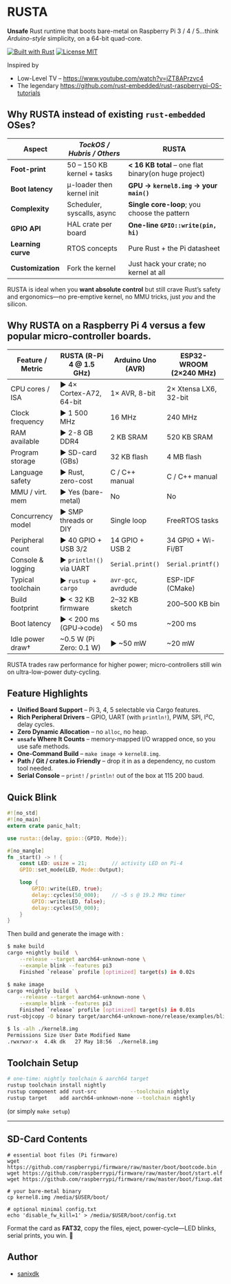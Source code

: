 # RUSTA

**Unsafe** Rust runtime that boots bare-metal on Raspberry Pi 3 / 4 / 5...think *Arduino-style* simplicity, on a 64-bit quad-core.

[![Built with Rust](https://img.shields.io/badge/Built%20with-Rust-orange)](https://www.rust-lang.org)
[![License MIT](https://img.shields.io/badge/License-MIT-blue)](LICENSE)

Inspired by
* Low-Level TV – <https://www.youtube.com/watch?v=jZT8APrzvc4>
* The legendary <https://github.com/rust-embedded/rust-raspberrypi-OS-tutorials>

## Why **RUSTA** instead of existing `rust-embedded` OSes?

| Aspect | *TockOS / Hubris / Others* | **RUSTA** |
|--------|----------------------------|-----------|
| **Foot-print** | 50 – 150 KB kernel + tasks | **\< 16 KB total** – one flat binary(on huge project) |
| **Boot latency** | µ-loader then kernel init | **GPU → `kernel8.img` → your `main()`** |
| **Complexity** | Scheduler, syscalls, async | **Single core-loop**; you choose the pattern |
| **GPIO API** | HAL crate per board | **One-line `GPIO::write(pin, hi)`** |
| **Learning curve** | RTOS concepts | Pure Rust + the Pi datasheet |
| **Customization** | Fork the kernel | Just hack your crate; no kernel at all |

RUSTA is ideal when you **want absolute control** but still crave Rust’s safety and ergonomics—no pre-emptive kernel, no MMU tricks, just *you* and the silicon.


## Why **RUSTA on a Raspberry Pi 4** versus a few popular micro-controller boards.


| Feature / Metric     | RUSTA (R-Pi 4 @ 1.5 GHz) | Arduino Uno (AVR) | ESP32-WROOM (2×240 MHz) |
|----------------------|-----------------------|--------------------|---------------------|
| CPU cores / ISA      | ► 4× Cortex-A72, 64-bit | 1× AVR, 8-bit     | 2× Xtensa LX6, 32-bit |
| Clock frequency      | ► 1 500 MHz           | 16 MHz             | 240 MHz             |
| RAM available        | ► 2-8 GB DDR4         | 2 KB SRAM          | 520 KB SRAM         |
| Program storage      | ► SD-card (GBs)       | 32 KB flash        | 4 MB flash          |
| Language safety      | ► Rust, zero-cost     | C / C++ manual     | C / C++ manual      |
| MMU / virt. mem      | ► Yes (bare-metal)    | No                 | No                  |
| Concurrency model    | ► SMP threads or DIY  | Single loop        | FreeRTOS tasks      |
| Peripheral count     | ► 40 GPIO + USB 3/2   | 14 GPIO + USB 2    | 34 GPIO + Wi-Fi/BT  |
| Console & logging    | ► `println!()` via UART | `Serial.print()` | `Serial.printf()`   |
| Typical toolchain    | ► `rustup + cargo`    | `avr-gcc`, avrdude | ESP-IDF (CMake)     |
| Build footprint      | ► \< 32 KB firmware   | 2–32 KB sketch     | 200–500 KB bin      |
| Boot latency         | ► \< 200 ms (GPU→code) | \< 50 ms           | ~200 ms             |
| Idle power draw†     | ~0.5 W (Pi Zero: 0.1 W)| ► ~50 mW          | ~20 mW              |

RUSTA trades raw performance for higher power; micro-controllers still win on ultra-low-power duty-cycling.

## Feature Highlights

- **Unified Board Support** – Pi 3, 4, 5 selectable via Cargo features.
- **Rich Peripheral Drivers** – GPIO, UART (with `println!`), PWM, SPI, I²C, delay cycles.
- **Zero Dynamic Allocation** – no `alloc`, no heap.
- **`unsafe` Where It Counts** – memory-mapped I/O wrapped once, so you use safe methods.
- **One-Command Build** – `make image` → `kernel8.img`.
- **Path / Git / crates.io Friendly** – drop it in as a dependency, no custom tool needed.
- **Serial Console** – `print!` / `println!` out of the box at 115 200 baud.

## Quick Blink

```rust
#![no_std]
#![no_main]
extern crate panic_halt;

use rusta::{delay, gpio::{GPIO, Mode}};

#[no_mangle]
fn _start() -> ! {
    const LED: usize = 21;        // activity LED on Pi-4
    GPIO::set_mode(LED, Mode::Output);

    loop {
        GPIO::write(LED, true);
        delay::cycles(50_000);    // ~5 s @ 19.2 MHz timer
        GPIO::write(LED, false);
        delay::cycles(50_000);
    }
}
```

Then build and generate the image with :

```bash
$ make build
cargo +nightly build  \
    --release --target aarch64-unknown-none \
    --example blink --features pi3
    Finished `release` profile [optimized] target(s) in 0.02s

$ make image
cargo +nightly build  \
    --release --target aarch64-unknown-none \
    --example blink --features pi3
    Finished `release` profile [optimized] target(s) in 0.01s
rust-objcopy -O binary target/aarch64-unknown-none/release/examples/blink kernel8.img

$ ls -alh ./kernel8.img
Permissions Size User Date Modified Name
.rwxrwxr-x  4.4k dk   27 May 18:56  ./kernel8.img
```

## Toolchain Setup

```bash
# one-time: nightly toolchain & aarch64 target
rustup toolchain install nightly
rustup component add rust-src           --toolchain nightly
rustup target    add aarch64-unknown-none --toolchain nightly
```

(or simply `make setup`)

---

## SD-Card Contents

```console
# essential boot files (Pi firmware)
wget https://github.com/raspberrypi/firmware/raw/master/boot/bootcode.bin
wget https://github.com/raspberrypi/firmware/raw/master/boot/start.elf
wget https://github.com/raspberrypi/firmware/raw/master/boot/fixup.dat

# your bare-metal binary
cp kernel8.img /media/$USER/boot/

# optional minimal config.txt
echo 'disable_fw_kill=1' > /media/$USER/boot/config.txt
```

Format the card as **FAT32**, copy the files, eject, power-cycle—LED blinks, serial prints, you win. 🚀

## Author

- [sanixdk](https://github.com/sanix-darker)
